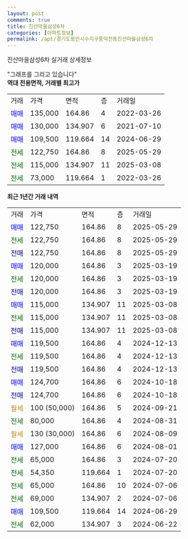 ```yaml
---
layout: post
comments: true
title: 진산마을삼성6차
categories: [아파트정보]
permalink: /apt/경기도용인시수지구풍덕천동진산마을삼성6차
---
```


진산마을삼성6차 실거래 상세정보

<script type="text/javascript">
  google.charts.load('current', {'packages':['line', 'corechart']});
  google.charts.setOnLoadCallback(drawChart);

  function drawChart() {
    var data = new google.visualization.DataTable();
    data.addColumn('date', '거래일');
    data.addColumn('number', "매매");
    data.addColumn('number', "전세");
    data.addColumn('number', "전매");

    data.addRows([[new Date(Date.parse("2025-05-29")), 122750, null, null], [new Date(Date.parse("2025-05-29")), null, 122750, null], [new Date(Date.parse("2025-05-29")), null, null, 122750], [new Date(Date.parse("2025-03-19")), 120000, null, null], [new Date(Date.parse("2025-03-19")), null, 120000, null], [new Date(Date.parse("2025-03-19")), null, null, 120000], [new Date(Date.parse("2025-03-08")), 115000, null, null], [new Date(Date.parse("2025-03-08")), null, 115000, null], [new Date(Date.parse("2025-03-08")), null, null, 115000], [new Date(Date.parse("2024-12-13")), 119500, null, null], [new Date(Date.parse("2024-12-13")), null, 119500, null], [new Date(Date.parse("2024-12-13")), null, null, 119500], [new Date(Date.parse("2024-10-18")), 124700, null, null], [new Date(Date.parse("2024-10-18")), null, null, 124700], [new Date(Date.parse("2024-09-21")), null, null, null], [new Date(Date.parse("2024-08-31")), null, 80000, null], [new Date(Date.parse("2024-08-09")), null, null, null], [new Date(Date.parse("2024-08-01")), 127000, null, null], [new Date(Date.parse("2024-07-20")), null, 65000, null], [new Date(Date.parse("2024-07-20")), null, 54350, null], [new Date(Date.parse("2024-07-06")), null, 65000, null], [new Date(Date.parse("2024-07-06")), null, 69000, null], [new Date(Date.parse("2024-06-29")), 109500, null, null], [new Date(Date.parse("2024-06-22")), null, 62000, null]]);

    var options = {
      hAxis: {
        format: 'yyyy/MM/dd'
      },    
      lineWidth: 0,
      pointsVisible: true,    
      title: '최근 1년간 유형별 실거래가 분포',
      legend: { position: 'bottom' }
    };

    var formatter = new google.visualization.NumberFormat({pattern:'###,###'} );
    formatter.format(data, 1);
    formatter.format(data, 2);
    
    setTimeout(function() {
        var chart = new google.visualization.LineChart(document.getElementById('columnchart_material'));
        chart.draw(data, (options));
        document.getElementById('loading').style.display = 'none';
    }, 200);
  }
</script>


<div id="loading" style="z-index:20; display: block; margin-left: 0px">"그래프를 그리고 있습니다"</div>
<div id="columnchart_material" style="width: 95%; margin-left: 0px; display: block"></div>
<!-- contents start -->
<b>역대 전용면적, 거래별 최고가</b>
<table class="sortable">
    <tr>
      <td>거래</td>
      <td>가격</td>
      <td>면적</td>
      <td>층</td>
      <td>거래일</td>
    </tr>
        <tr>
          <td><a style="color: blue">매매</a></td>
          <td>135,000</td>
          <td>164.86</td>
          <td>4</td>
          <td>2022-03-26</td>
        </tr>            <tr>
          <td><a style="color: blue">매매</a></td>
          <td>130,000</td>
          <td>134.907</td>
          <td>6</td>
          <td>2021-07-10</td>
        </tr>            <tr>
          <td><a style="color: blue">매매</a></td>
          <td>109,500</td>
          <td>119.664</td>
          <td>14</td>
          <td>2024-06-29</td>
        </tr>        
        <tr>
              <td><a style="color: darkgreen">전세</a></td>
              <td>122,750</td>
              <td>164.86</td>
              <td>8</td>
              <td>2025-05-29</td>
            </tr>            <tr>
              <td><a style="color: darkgreen">전세</a></td>
              <td>115,000</td>
              <td>134.907</td>
              <td>11</td>
              <td>2025-03-08</td>
            </tr>            <tr>
              <td><a style="color: darkgreen">전세</a></td>
              <td>73,000</td>
              <td>119.664</td>
              <td>1</td>
              <td>2022-03-26</td>
            </tr>        
    
</table>

<b>최근 1년간 거래 내역</b>

<table class="sortable">
    <tr>
      <td>거래</td>
      <td>가격</td>
      <td>면적</td>
      <td>층</td>
      <td>거래일</td>
    </tr>
    <tr>
      <td><a style="color: blue">매매</a></td>
      <td>122,750</td>
      <td>164.86</td>
      <td>8</td>
      <td>2025-05-29</td>
    </tr>          <tr>
      <td><a style="color: darkgreen">전세</a></td>
      <td>122,750</td>
      <td>164.86</td>
      <td>8</td>
      <td>2025-05-29</td>
    </tr>          <tr>
      <td><a style="color: darkblue">전매</a></td>
      <td>122,750</td>
      <td>164.86</td>
      <td>8</td>
      <td>2025-05-29</td>
    </tr>          <tr>
      <td><a style="color: blue">매매</a></td>
      <td>120,000</td>
      <td>164.86</td>
      <td>3</td>
      <td>2025-03-19</td>
    </tr>          <tr>
      <td><a style="color: darkgreen">전세</a></td>
      <td>120,000</td>
      <td>164.86</td>
      <td>3</td>
      <td>2025-03-19</td>
    </tr>          <tr>
      <td><a style="color: darkblue">전매</a></td>
      <td>120,000</td>
      <td>164.86</td>
      <td>3</td>
      <td>2025-03-19</td>
    </tr>          <tr>
      <td><a style="color: blue">매매</a></td>
      <td>115,000</td>
      <td>134.907</td>
      <td>11</td>
      <td>2025-03-08</td>
    </tr>          <tr>
      <td><a style="color: darkgreen">전세</a></td>
      <td>115,000</td>
      <td>134.907</td>
      <td>11</td>
      <td>2025-03-08</td>
    </tr>          <tr>
      <td><a style="color: darkblue">전매</a></td>
      <td>115,000</td>
      <td>134.907</td>
      <td>11</td>
      <td>2025-03-08</td>
    </tr>          <tr>
      <td><a style="color: blue">매매</a></td>
      <td>119,500</td>
      <td>164.86</td>
      <td>4</td>
      <td>2024-12-13</td>
    </tr>          <tr>
      <td><a style="color: darkgreen">전세</a></td>
      <td>119,500</td>
      <td>164.86</td>
      <td>4</td>
      <td>2024-12-13</td>
    </tr>          <tr>
      <td><a style="color: darkblue">전매</a></td>
      <td>119,500</td>
      <td>164.86</td>
      <td>4</td>
      <td>2024-12-13</td>
    </tr>          <tr>
      <td><a style="color: blue">매매</a></td>
      <td>124,700</td>
      <td>164.86</td>
      <td>6</td>
      <td>2024-10-18</td>
    </tr>          <tr>
      <td><a style="color: darkblue">전매</a></td>
      <td>124,700</td>
      <td>164.86</td>
      <td>6</td>
      <td>2024-10-18</td>
    </tr>          <tr>
      <td><a style="color: darkgoldenrod">월세</a></td>
      <td>100 (50,000)</td>
      <td>164.86</td>
      <td>5</td>
      <td>2024-09-21</td>
    </tr>          <tr>
      <td><a style="color: darkgreen">전세</a></td>
      <td>80,000</td>
      <td>164.86</td>
      <td>4</td>
      <td>2024-08-31</td>
    </tr>          <tr>
      <td><a style="color: darkgoldenrod">월세</a></td>
      <td>130 (30,000)</td>
      <td>164.86</td>
      <td>6</td>
      <td>2024-08-09</td>
    </tr>          <tr>
      <td><a style="color: blue">매매</a></td>
      <td>127,000</td>
      <td>164.86</td>
      <td>6</td>
      <td>2024-08-01</td>
    </tr>          <tr>
      <td><a style="color: darkgreen">전세</a></td>
      <td>65,000</td>
      <td>164.86</td>
      <td>3</td>
      <td>2024-07-20</td>
    </tr>          <tr>
      <td><a style="color: darkgreen">전세</a></td>
      <td>54,350</td>
      <td>119.664</td>
      <td>1</td>
      <td>2024-07-20</td>
    </tr>          <tr>
      <td><a style="color: darkgreen">전세</a></td>
      <td>65,000</td>
      <td>164.86</td>
      <td>10</td>
      <td>2024-07-06</td>
    </tr>          <tr>
      <td><a style="color: darkgreen">전세</a></td>
      <td>69,000</td>
      <td>134.907</td>
      <td>2</td>
      <td>2024-07-06</td>
    </tr>          <tr>
      <td><a style="color: blue">매매</a></td>
      <td>109,500</td>
      <td>119.664</td>
      <td>14</td>
      <td>2024-06-29</td>
    </tr>          <tr>
      <td><a style="color: darkgreen">전세</a></td>
      <td>62,000</td>
      <td>134.907</td>
      <td>3</td>
      <td>2024-06-22</td>
    </tr>      </table>
<!-- contents end -->    

